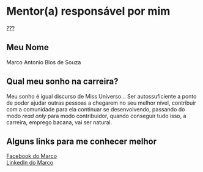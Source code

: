 # Mentor(a) responsável por mim

[???](/mentores)

## Meu Nome

Marco Antonio Blos de Souza

## Qual meu sonho na carreira?

Meu sonho é igual discurso de Miss Universo... Ser autossuficiente a ponto de poder ajudar outras pessoas a chegarem no seu melhor nível, contribuir com a comunidade para ela continuar se desenvolvendo, passando do modo _read only_ para modo contribuidor, quando conseguir tudo isso, a carreira, emprego bacana, vai ser natural.

## Alguns links para me conhecer melhor

[Facebook do Marco](https://pt-br.facebook.com/people/Marco-Antonio/1394020870) <br />
[LinkedIn do Marco](https://www.linkedin.com/in/marco-antonio-blos-de-souza-09471645?trk=nav_responsive_tab_profile_pic)